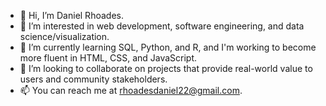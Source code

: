 - 👋 Hi, I’m Daniel Rhoades.
- 👀 I’m interested in web development, software engineering, and data science/visualization.
- 🌱 I’m currently learning SQL, Python, and R, and I'm working to become more fluent in HTML, CSS, and JavaScript.
- 💞️ I’m looking to collaborate on projects that provide real-world value to users and community stakeholders. 
- 📫 You can reach me at rhoadesdaniel22@gmail.com.

<!---
rhoadesdaniel/rhoadesdaniel is a ✨ special ✨ repository because its `README.md` (this file) appears on your GitHub profile.
You can click the Preview link to take a look at your changes.
--->
